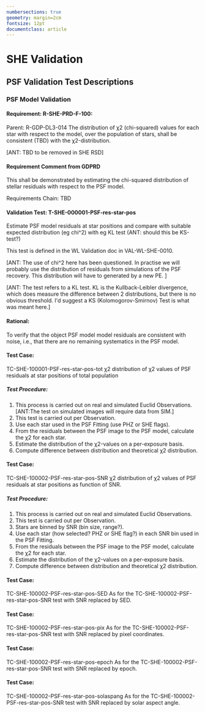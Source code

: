 ```yaml
---
numbersections: true
geometry: margin=2cm
fontsize: 12pt
documentclass: article
---
```

# SHE Validation

## PSF Validation Test Descriptions

### PSF Model Validation

#### Requirement: R-SHE-PRD-F-100:
Parent: R-GDP-DL3-014
The distribution of χ2 (chi-squared) values for each star with respect to the model, over the population of stars, shall be consistent (TBD) with the χ2-distribution.

[ANT: TBD to be removed in SHE RSD]

#### Requirement Comment from GDPRD
This shall be demonstrated by estimating the chi-squared distribution of stellar residuals with respect to the PSF model.

Requirements Chain: TBD

#### Validation Test: T-SHE-000001-PSF-res-star-pos
Estimate PSF model residuals at star positions and compare with suitable expected distribution (eg chi^2) with eg KL test (ANT: should this be KS-test?)

This test is defined in the WL Validation doc in VAL-WL-SHE-0010.

[ANT: The use of chi^2 here has been questioned. In practise we will probably 
use the distribution of residuals from simulations of the PSF recovery.
This distribution will have to generated by a new PE. ]

[ANT: The test refers to a KL test. KL is the Kullback-Leibler divergence, 
which does measure the difference between 2 distributions, but there is no 
obvious threshold. I'd suggest a KS (Kolomogorov-Smirnov) Test is what was meant here.]

#### Rational:
To verify that the object PSF model model residuals are consistent with noise, i.e., that there are no remaining systematics in the PSF model.


#### Test Case:
TC-SHE-100001-PSF-res-star-pos-tot
χ2 distribution of χ2 values of PSF residuals at star positions of total population

##### Test Procedure: 
1. This process is carried out on real and simulated Euclid Observations. [ANT:The test on simulated images will require data from SIM.]
1. This test is carried out per Observation. 
1. Use each star  used in the PSF Fitting (use PHZ or SHE flags).
1. From the residuals between the PSF image to the PSF model, calculate the χ2 for each star.
1. Estimate the distribution of the χ2-values on a per-exposure basis.
1. Compute difference between distribution and theoretical χ2 distribution.

####  Test Case:
TC-SHE-100002-PSF-res-star-pos-SNR
χ2 distribution of χ2 values of PSF residuals at star positions as function of SNR.

#####  Test Procedure: 
1. This process is carried out on real and simulated Euclid Observations. 
1. This test is carried out per Observation. 
1. Stars are binned by SNR (bin size, range?).
1. Use each star (how selected? PHZ or SHE flag?) in each SNR bin used in the PSF Fitting.
1. From the residuals between the PSF image to the PSF model, calculate the χ2 for each star.
1. Estimate the distribution of the χ2-values on a per-exposure basis.
1. Compute difference between distribution and theoretical χ2 distribution.

####   Test Case:
TC-SHE-100002-PSF-res-star-pos-SED
As for the TC-SHE-100002-PSF-res-star-pos-SNR test with SNR replaced by SED.

####   Test Case:
TC-SHE-100002-PSF-res-star-pos-pix
As for the TC-SHE-100002-PSF-res-star-pos-SNR test with SNR replaced by pixel coordinates.

####   Test Case:
TC-SHE-100002-PSF-res-star-pos-epoch
As for the TC-SHE-100002-PSF-res-star-pos-SNR test with SNR replaced by epoch.

####   Test Case:
TC-SHE-100002-PSF-res-star-pos-solaspang
As for the TC-SHE-100002-PSF-res-star-pos-SNR test with SNR replaced by solar aspect angle.

